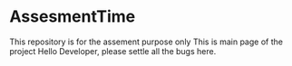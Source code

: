 # AssesmentTime
This repository is for the assement purpose only
This is main page of the project
Hello Developer, please settle all the bugs here.
